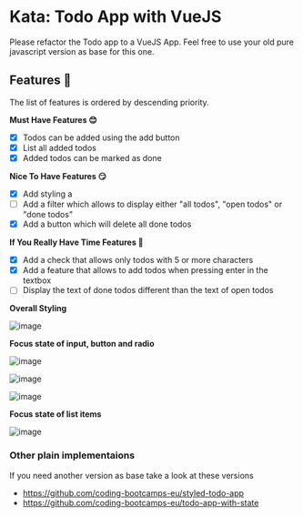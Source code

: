 # Kata: Todo App with VueJS

Please refactor the Todo app to a VueJS App.
Feel free to use your old pure javascript version as base for this one.

## Features 🍡

The list of features is ordered by descending priority.

**Must Have Features 😊**

- [x] Todos can be added using the add button
- [x] List all added todos
- [x] Added todos can be marked as done

**Nice To Have Features 😏**

- [x] Add styling a
- [ ] Add a filter which allows to display either "all todos", "open todos" or "done todos"
- [x] Add a button which will delete all done todos

**If You Really Have Time Features 🥳**

- [x] Add a check that allows only todos with 5 or more characters
- [x] Add a feature that allows to add todos when pressing enter in the textbox
- [ ] Display the text of done todos different than the text of open todos

**Overall Styling**

![image](https://user-images.githubusercontent.com/16404104/125468256-6ba0bb76-87e9-44c7-a10e-361e53bf2636.png)

**Focus state of input, button and radio**

![image](https://user-images.githubusercontent.com/16404104/125468326-70179413-c728-4290-8c0d-c591a3f35523.png)

![image](https://user-images.githubusercontent.com/16404104/125468456-152c5311-bfa0-4689-9dab-a1dee1f9b328.png)

![image](https://user-images.githubusercontent.com/16404104/125468533-baed1ffc-d9de-4787-b3e0-9d4955bd5347.png)

**Focus state of list items**

![image](https://user-images.githubusercontent.com/16404104/125468616-2deee31e-e269-4d5f-99a8-cba09bf700f2.png)

### Other plain implementaions

If you need another version as base take a look at these versions

- https://github.com/coding-bootcamps-eu/styled-todo-app
- https://github.com/coding-bootcamps-eu/todo-app-with-state
